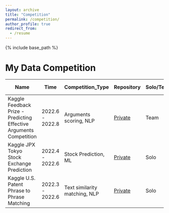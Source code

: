 ```yaml
---
layout: archive
title: "Competition"
permalink: /competition/
author_profile: true
redirect_from:
  - /resume
---
```


{% include base_path %}

My Data Competition
======  

| Name                       | Time             | Competition_Type      | Repository                                          | Solo/Team |  Ranking online |
| -------------------------- | ---------------- | --------- | --------------------------------------------------- | ------- | ------- |
| Kaggle Feedback Prize - Predicting Effective Arguments Competition | 2022.6 - 2022.8 | Arguments scoring, NLP |  [Private]()       |   Team   | Top 2%  🥈|
| Kaggle JPX Tokyo Stock Exchange Prediction | 2022.4 - 2022.6 | Stock Prediction, ML |  [Private]()       |   Solo   | Top 8%  🥉|
| Kaggle U.S. Patent Phrase to Phrase Matching  | 2022.3 - 2022.6 | Text similarity matching, NLP |  [Private]()                     |   Solo   | Top 9%  🥉|



